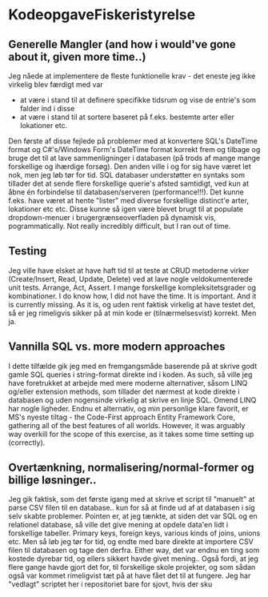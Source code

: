 # KodeopgaveFiskeristyrelse

## Generelle Mangler (and how i would've gone about it, given more time..)

Jeg nåede at implementere de fleste funktionelle krav - det eneste jeg ikke virkelig blev færdigt med var
 * at være i stand til at definere specifikke tidsrum og vise de entrie's som falder ind i disse
 * at være i stand til at sortere baseret på f.eks. bestemte arter eller lokationer etc. 

Den første af disse fejlede på problemer med at konvertere SQL's DateTime format og C#'s/Windows Form's DateTime format korrekt frem og tilbage og bruge det til at lave sammenligninger i databasen (på trods af mange mange forskellige og ihærdige forsøg). Den anden ville i og for sig have været let nok, men jeg løb tør for tid. SQL databaser understøtter en syntaks som tillader det at sende flere forskellige querie's afsted samtidigt, ved kun at åbne én forbindelse til databasen/serveren (performance!!!). Det kunne f.eks. have været at hente "lister" med diverse forskellige distinct'e arter, lokationer etc etc. Disse kunne så igen være blevet brugt til at populate dropdown-menuer i brugergrænseoverfladen på dynamisk vis, pogrammatically. Not really incredibly difficult, but I ran out of time. 

## Testing

Jeg ville have elsket at have haft tid til at teste at CRUD metoderne virker (Create/Insert, Read, Update, Delete) ved at lave nogle veldokumenterede unit tests. Arrange, Act, Assert. I mange forskellige kompleksitetsgrader og kombinationer. I do know how, I did not have the time. It is important. And it is currently missing. As it is, og uden rent faktisk virkelig at have testet det, så er jeg rimeligvis sikker på at min kode er (tilnærmelsesvist) korrekt. Men ja. 

## Vannilla SQL vs. more modern approaches

I dette tilfælde gik jeg med en fremgangsmåde baserende på at skrive godt gamle SQL queries i string-format direkte ind i koden. As such, så ville jeg have foretrukket at arbejde med mere moderne alternativer, såsom LINQ og/eller extension methods, som tillader det nærmest at kode direkte i databasen og uden nogensinde virkelig at skrive en linje SQL. Omend LINQ har nogle ligheder. 
Endnu et alternativ, og min personlige klare favorit, er MS's nyeste tiltag - the Code-First approach Entity Framework Core, gathering all of the best features of all worlds. However, it was arguably way overkill for the scope of this exercise, as it takes some time setting up (correctly). 

## Overtænkning, normalisering/normal-former og billige løsninger..

Jeg gik faktisk, som det første igang med at skrive et script til "manuelt" at parse CSV filen til en database.. kun for så at finde ud af at databasen i sig selv skabte problemer. Pointen er, at jeg tænkte, at siden det var SQL og en relationel database, så ville det give mening at opdele data'en lidt i forskellige tabeller. Primary keys, foreign keys, various kinds of joins, unions etc. Men så løb jeg tør for tid, og endte med bare direkte at importere CSV filen til databasen og tage den derfra. Either way, det var endnu en ting som kostede dyrebar tid, og ellers sikkert havde givet mening.. Også fordi, at jeg flere gange havde gjort det for, til forskellige skole projekter, og som sådan også var kommet rimeligvist tæt på at have fået det til at fungere. Jeg har "vedlagt" scriptet her i repositoriet bare for sjovt, hvis der sku
